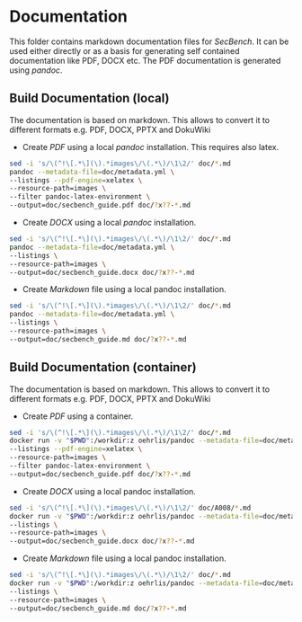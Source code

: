 # Documentation
<!-- markdownlint-disable MD013 -->
This folder contains markdown documentation files for *SecBench*. It can be used
either directly or as a basis for generating self contained documentation like
PDF, DOCX etc. The PDF documentation is generated using *pandoc*.

## Build Documentation (local)

The documentation is based on markdown. This allows to convert it to
different formats e.g. PDF, DOCX, PPTX and DokuWiki

- Create *PDF* using a local *pandoc* installation. This requires also latex.

```bash
sed -i 's/\(^!\[.*\](\).*images\/\(.*\)/\1\2/' doc/*.md
pandoc --metadata-file=doc/metadata.yml \
--listings --pdf-engine=xelatex \
--resource-path=images \
--filter pandoc-latex-environment \
--output=doc/secbench_guide.pdf doc/?x??-*.md
```

- Create *DOCX* using a local *pandoc* installation.

```bash
sed -i 's/\(^!\[.*\](\).*images\/\(.*\)/\1\2/' doc/*.md
pandoc --metadata-file=doc/metadata.yml \
--listings \
--resource-path=images \
--output=doc/secbench_guide.docx doc/?x??-*.md
```

- Create *Markdown* file using a local pandoc installation.

```bash
sed -i 's/\(^!\[.*\](\).*images\/\(.*\)/\1\2/' doc/*.md
pandoc --metadata-file=doc/metadata.yml \
--listings \
--resource-path=images \
--output=doc/secbench_guide.md doc/?x??-*.md
```

## Build Documentation (container)

The documentation is based on markdown. This allows to convert it to
different formats e.g. PDF, DOCX, PPTX and DokuWiki

- Create *PDF* using a container.

```bash
sed -i 's/\(^!\[.*\](\).*images\/\(.*\)/\1\2/' doc/*.md
docker run -v "$PWD":/workdir:z oehrlis/pandoc --metadata-file=doc/metadata.yml \
--listings --pdf-engine=xelatex \
--resource-path=images \
--filter pandoc-latex-environment \
--output=doc/secbench_guide.pdf doc/?x??-*.md
```

- Create *DOCX* using a local pandoc installation.

```bash
sed -i 's/\(^!\[.*\](\).*images\/\(.*\)/\1\2/' doc/A008/*.md
docker run -v "$PWD":/workdir:z oehrlis/pandoc --metadata-file=doc/metadata.yml \
--listings \
--resource-path=images \
--output=doc/secbench_guide.docx doc/?x??-*.md
```

- Create *Markdown* file using a local pandoc installation.

```bash
sed -i 's/\(^!\[.*\](\).*images\/\(.*\)/\1\2/' doc/*.md
docker run -v "$PWD":/workdir:z oehrlis/pandoc --metadata-file=doc/metadata.yml \
--listings \
--resource-path=images \
--output=doc/secbench_guide.md doc/?x??-*.md
```
